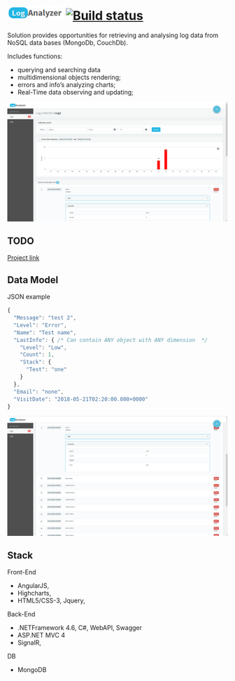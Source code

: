 # ![alt text](https://raw.githubusercontent.com/Boriszn/LogAnalyzer/Moving-To-New-MongoDb-Driver/assets/images/Logo.png "Main Dashboard") [![Build status](https://ci.appveyor.com/api/projects/status/q8yuymqhiibd39hw?svg=true)](https://ci.appveyor.com/project/Boriszn/loganalyzer)

Solution provides opportunities for retrieving and analysing log data from NoSQL data bases (MongoDb, CouchDb).

Includes functions:
 - querying and searching data
 - multidimensional objects rendering;
 - errors and info’s analyzing charts;
 - Real-Time data observing and updating;

![alt text](https://raw.githubusercontent.com/Boriszn/LogAnalyzer/Moving-To-New-MongoDb-Driver/assets/images/Index.png "Main Dashboard")

## TODO

[Project link](https://github.com/Boriszn/LogAnalyzer/projects/1)

## Data Model

JSON example
```javascript
{
  "Message": "test 2",
  "Level": "Error",
  "Name": "Test name",
  "LastInfo": { /* Can contain ANY object with ANY dimension  */
    "Level": "Low",
    "Count": 1,
    "Stack": {
      "Test": "one"
    }
  },
  "Email": "none",
  "VisitDate": "2018-05-21T02:20:00.000+0000"
}
```

![alt text](https://raw.githubusercontent.com/Boriszn/LogAnalyzer/Moving-To-New-MongoDb-Driver/assets/images/ErrorList.png "Main Dashboard")

## Stack

Front-End
 - AngularJS, 
 - Highcharts, 
 - HTML5/CSS-3, Jquery, 

Back-End
- .NETFramework 4.6, C#, WebAPI, Swagger
- ASP.NET MVC 4
- SignalR,

DB
- MongoDB
